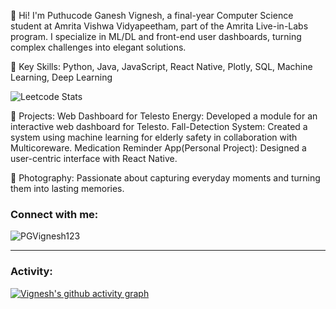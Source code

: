<link rel="stylesheet" type='text/css' href="https://cdn.jsdelivr.net/gh/devicons/devicon@latest/devicon.min.css" />

👋 Hi! I'm Puthucode Ganesh Vignesh, a final-year Computer Science student at Amrita Vishwa Vidyapeetham, part of the Amrita Live-in-Labs program. I specialize in ML/DL and front-end user dashboards, turning complex challenges into elegant solutions.

🔧 Key Skills: Python, Java, JavaScript, React Native, Plotly, SQL, Machine Learning, Deep Learning

![Leetcode Stats](https://leetcard.jacoblin.cool/vignesh200399?ext=heatmap)

📱 Projects:
Web Dashboard for Telesto Energy: Developed a module for an interactive web dashboard for Telesto.
Fall-Detection System: Created a system using machine learning for elderly safety in collaboration with Multicoreware.
Medication Reminder App(Personal Project): Designed a user-centric interface with React Native.

📸 Photography: Passionate about capturing everyday moments and turning them into lasting memories.

<h3 align="left">Connect with me:</h3>
<p align="left">
<a href="https://www.linkedin.com/in/puthucode-ganesh-vignesh-b8bb541b3/" target="blank"><i align="center" class="devicon-linkedin-plain colored" alt="PGVignesh123" height="40" width="60" ></i>
</a>
</p>

<p align="left"> <img src="https://komarev.com/ghpvc/?username=PGVignesh123&label=Profile%20views&color=0e75b6&style=flat" alt="PGVignesh123" /> </p>


------
<h3 align="left">Activity:</h3>

[![Vignesh's github activity graph](https://github-readme-activity-graph.vercel.app/graph?username=PGVignesh123&bg_color=100f0f&color=4c5e9e&line=4c569e&point=403e41&area=true&hide_border=true)](https://github.com/PGVignesh123/github-readme-activity-graph)


